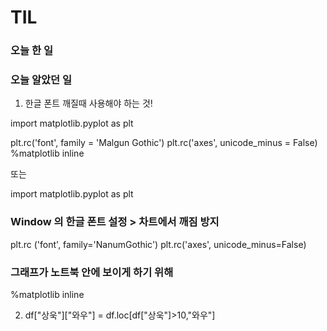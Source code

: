 # TIL

### 오늘 한 일


### 오늘 알았던 일

1. 한글 폰트 깨질때 사용해야 하는 것!

import matplotlib.pyplot as plt

plt.rc('font', family = 'Malgun Gothic')
plt.rc('axes', unicode_minus = False)
%matplotlib inline

또는 

import matplotlib.pyplot as plt
### Window 의 한글 폰트 설정 > 차트에서 깨짐 방지
plt.rc ('font', family='NanumGothic')
plt.rc('axes', unicode_minus=False)

### 그래프가 노트북 안에 보이게 하기 위해
%matplotlib inline


2. df["상욱"]["와우"]
= df.loc[df["상욱"]>10,"와우"]
